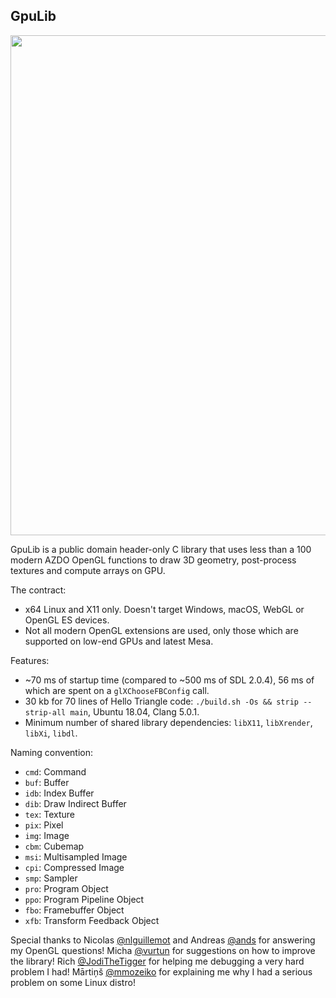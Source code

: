 GpuLib
------

<img width="800px" src="https://i.imgur.com/dQEm83w.gif" />

GpuLib is a public domain header-only C library that uses less than a 100 modern AZDO OpenGL functions to draw 3D
geometry, post-process textures and compute arrays on GPU.

The contract:

 * x64 Linux and X11 only. Doesn't target Windows, macOS, WebGL or OpenGL ES devices.
 * Not all modern OpenGL extensions are used, only those which are supported on low-end GPUs and latest Mesa.

Features:

 * ~70 ms of startup time (compared to ~500 ms of SDL 2.0.4), 56 ms of which are spent on a `glXChooseFBConfig` call.
 * 30 kb for 70 lines of Hello Triangle code: `./build.sh -Os && strip --strip-all main`, Ubuntu 18.04, Clang 5.0.1.
 * Minimum number of shared library dependencies: `libX11`, `libXrender`, `libXi`, `libdl`.

Naming convention:

 * `cmd`: Command
 * `buf`: Buffer
 * `idb`: Index Buffer
 * `dib`: Draw Indirect Buffer
 * `tex`: Texture
 * `pix`: Pixel
 * `img`: Image
 * `cbm`: Cubemap
 * `msi`: Multisampled Image
 * `cpi`: Compressed Image
 * `smp`: Sampler
 * `pro`: Program Object
 * `ppo`: Program Pipeline Object
 * `fbo`: Framebuffer Object
 * `xfb`: Transform Feedback Object

Special thanks to Nicolas [@nlguillemot](https://github.com/nlguillemot) and Andreas [@ands](https://github.com/ands)
for answering my OpenGL questions!
Micha [@vurtun](https://github.com/vurtun) for suggestions on how to improve the library!
Rich [@JodiTheTigger](https://github.com/JodiTheTigger) for helping me debugging a very hard problem I had!
Mārtiņš [@mmozeiko](https://github.com/mmozeiko) for explaining me why I had a serious problem on some Linux distro!
